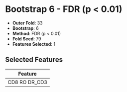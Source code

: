 # Bootstrap 6 - FDR (p < 0.01)

- **Outer Fold**: 33
- **Bootstrap**: 6
- **Method**: FDR (p < 0.01)
- **Fold Seed**: 79
- **Features Selected**: 1

## Selected Features

| Feature |
|---------|
| CD8 RO DR_CD3 |
